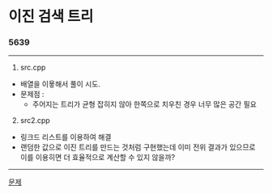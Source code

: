 # 이진 검색 트리
### 5639
***
1. src.cpp 
- 배열을 이욯해서 풀이 시도.
- 문제점 :
	* 주어지는 트리가 균형 잡히지 않아 한쪽으로 치우친 경우 너무 많은 공간 필요
2. src2.cpp
- 링크드 리스트를 이용하여 해결
- 랜덤한 값으로 이진 트리를 만드는 것처럼 구현했는데 이미 전위 결과가 있으므로 이를 이용히면 더 효율적으로 계산할 수 있지 않을까?
***
[문제](https://www.acmicpc.net/problem/5639)